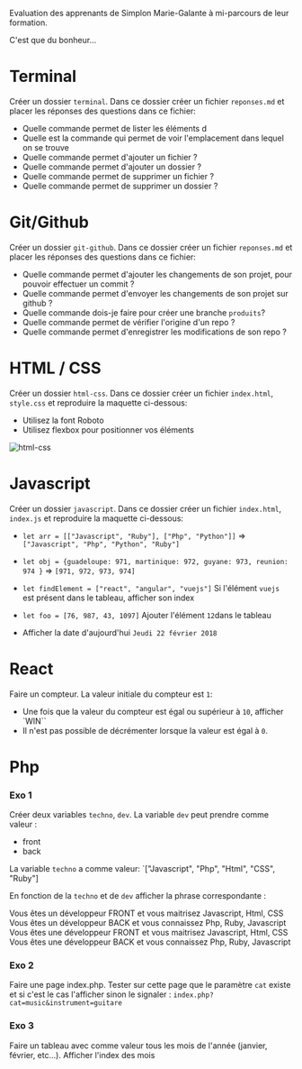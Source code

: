 Evaluation des apprenants de Simplon Marie-Galante à mi-parcours de leur formation.

C'est que du bonheur...

# Terminal

Créer un dossier `terminal`. Dans ce dossier créer un fichier `reponses.md` et placer les réponses des questions dans ce fichier:

- Quelle commande permet de lister les éléments d
- Quelle est la commande qui permet de voir l'emplacement dans lequel on se trouve
- Quelle commande permet d'ajouter un fichier ?
- Quelle commande permet d'ajouter un dossier ?
- Quelle commande permet de supprimer un fichier ?
- Quelle commande permet de supprimer un dossier ?

# Git/Github

Créer un dossier `git-github`. Dans ce dossier créer un fichier `reponses.md` et placer les réponses des questions dans ce fichier:

- Quelle commande permet d'ajouter les changements de son projet, pour pouvoir effectuer un commit ?
- Quelle commande permet d'envoyer les changements de son projet sur github ?
- Quelle commande dois-je faire pour créer une branche `produits`?
- Quelle commande permet de vérifier l'origine d'un repo ?
- Quelle commande permet d'enregistrer les modifications de son repo ?

# HTML / CSS

Créer un dossier `html-css`. Dans ce dossier créer un fichier `index.html`, `style.css` et reproduire la maquette ci-dessous:

- Utilisez la font Roboto
- Utilisez flexbox pour positionner vos éléments

![html-css](https://github.com/boris-pozzo/Eval-simplonMg/blob/master/html-css.png)

# Javascript

Créer un dossier `javascript`. Dans ce dossier créer un fichier `index.html`, `index.js` et reproduire la maquette ci-dessous:


- `let arr = [["Javascript", "Ruby"], ["Php", "Python"]]` => `["Javascript", "Php", "Python", "Ruby"]`

- `let obj = {guadeloupe: 971, martinique: 972, guyane: 973, reunion: 974 }` => `[971, 972, 973, 974]`

- `let findElement = ["react", "angular", "vuejs"]`
Si l'élément `vuejs` est présent dans le tableau, afficher son index

- `let foo = [76, 987, 43, 1097]`
Ajouter l'élément `12`dans le tableau

- Afficher la date d'aujourd'hui `Jeudi 22 février 2018`

# React

Faire un compteur.
La valeur initiale du compteur est `1`:
- Une fois que la valeur du compteur est égal ou supérieur à `10`, afficher `WIN``
- Il n'est pas possible de décrémenter lorsque la valeur est égal à `0`.

# Php

### Exo 1
Créer deux variables `techno`, `dev`. 
La variable `dev` peut prendre comme valeur :
- front
- back

La variable `techno` a comme valeur: `["Javascript", "Php", "Html", "CSS", "Ruby"]

En fonction de la `techno` et de `dev` afficher la phrase correspondante :

Vous êtes un développeur FRONT et vous maitrisez Javascript, Html, CSS
Vous êtes un développeur BACK et vous connaissez Php, Ruby, Javascript
Vous êtes une développeur  FRONT et vous maitrisez Javascript, Html, CSS
Vous êtes une développeur  BACK et vous connaissez Php, Ruby, Javascript

### Exo 2

Faire une page index.php. Tester sur cette page que le paramètre `cat` existe et si c'est le cas l'afficher sinon le signaler : `index.php?cat=music&instrument=guitare`

### Exo 3

Faire un tableau avec comme valeur tous les mois de l'année (janvier, février, etc...). Afficher l'index des mois

